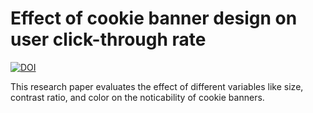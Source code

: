 # Effect of cookie banner design on user click-through rate

[![DOI](https://zenodo.org/badge/285322578.svg)](https://zenodo.org/badge/latestdoi/285322578)

This research paper evaluates the effect of different variables like size, contrast ratio, and color on the noticability of cookie banners.
